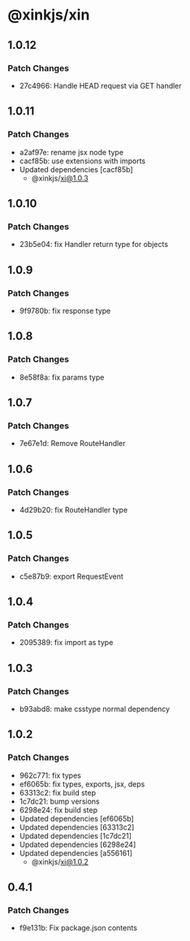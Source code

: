 # @xinkjs/xin

## 1.0.12

### Patch Changes

- 27c4966: Handle HEAD request via GET handler

## 1.0.11

### Patch Changes

- a2af97e: rename jsx node type
- cacf85b: use extensions with imports
- Updated dependencies [cacf85b]
  - @xinkjs/xi@1.0.3

## 1.0.10

### Patch Changes

- 23b5e04: fix Handler return type for objects

## 1.0.9

### Patch Changes

- 9f9780b: fix response type

## 1.0.8

### Patch Changes

- 8e58f8a: fix params type

## 1.0.7

### Patch Changes

- 7e67e1d: Remove RouteHandler

## 1.0.6

### Patch Changes

- 4d29b20: fix RouteHandler type

## 1.0.5

### Patch Changes

- c5e87b9: export RequestEvent

## 1.0.4

### Patch Changes

- 2095389: fix import as type

## 1.0.3

### Patch Changes

- b93abd8: make csstype normal dependency

## 1.0.2

### Patch Changes

- 962c771: fix types
- ef6065b: fix types, exports, jsx, deps
- 63313c2: fix build step
- 1c7dc21: bump versions
- 6298e24: fix build step
- Updated dependencies [ef6065b]
- Updated dependencies [63313c2]
- Updated dependencies [1c7dc21]
- Updated dependencies [6298e24]
- Updated dependencies [a556161]
  - @xinkjs/xi@1.0.2

## 0.4.1

### Patch Changes

- f9e131b: Fix package.json contents
